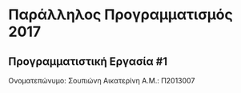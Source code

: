 # Παράλληλος Προγραμματισμός 2017
## Προγραμματιστική Εργασία #1

Ονοματεπώνυμο: Σουπιώνη Αικατερίνη
Α.Μ.: Π2013007


